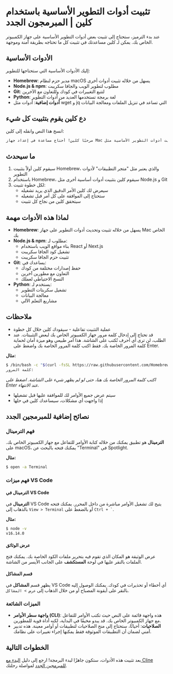 # تثبيت أدوات التطوير الأساسية باستخدام كلين | المبرمجون الجدد

عند بدء الترميز، ستحتاج إلى تثبيت بعض أدوات التطوير الأساسية على جهاز الكمبيوتر الخاص بك. يمكن لـ كلين مساعدتك في تثبيت كل ما تحتاجه بطريقة آمنة وموجهة.

## الأدوات الأساسية

إليك الأدوات الأساسية التي ستحتاجها للتطوير:

-   **Homebrew**: مدير حزم لنظام macOS يسهل من خلاله تثبيت أدوات أخرى
-   **Node.js & npm**: مطلوب لتطوير الويب والجافا سكريبت
-   **Git**: لتتبع التغييرات في كودك وللتعاون مع الآخرين
-   **Python**: لغة برمجة تستخدمها العديد من أدوات التطوير
-   **أدوات إضافية**: أدوات مثل wget و jq التي تساعد في تنزيل الملفات ومعالجة البيانات

## دع كلين يقوم بتثبيت كل شيء

انسخ هذا النص وانقله إلى كلين:

```bash
مرحبًا كلين! أحتاج مساعدة في إعداد جهاز Mac الخاص بي لتطوير البرمجيات. هل يمكنك مساعدتي في تثبيت أدوات التطوير الأساسية مثل Homebrew، Node.js، Git، Python، وأي أدوات أخرى قد تكون مطلوبة عادةً للترميز؟ أود أن تقودني خطوة بخطوة، مفسرًا ما تقوم به كل أداة وتأكد من أن كل شيء يتم تثبيته بشكل صحيح.
```

## ما سيحدث

1. سيقوم كلين أولاً بتثبيت Homebrew، والذي يعتبر مثل "متجر التطبيقات" لأدوات التطوير
2. باستخدام Homebrew، سيقوم كلين بتثبيت أدوات أساسية أخرى مثل Node.js و Git
3. لكل خطوة تثبيت:
    - سيعرض لك كلين الأمر الدقيق الذي يريد تشغيله
    - ستحتاج إلى الموافقة على كل أمر قبل تشغيله
    - سيتحقق كلين من نجاح كل تثبيت

## لماذا هذه الأدوات مهمة

-   **Homebrew**: يسهل من خلاله تثبيت وتحديث أدوات التطوير على جهاز Mac الخاص بك
-   **Node.js & npm**: مطلوب لـ:
    -   بناء مواقع الويب باستخدام React أو Next.js
    -   تشغيل كود الجافا سكريبت
    -   تثبيت حزم الجافا سكريبت
-   **Git**: يساعدك في:
    -   حفظ إصدارات مختلفة من كودك
    -   التعاون مع مطورين آخرين
    -   النسخ الاحتياطي لعملك
-   **Python**: يستخدم لـ:
    -   تشغيل سكربتات التطوير
    -   معالجة البيانات
    -   مشاريع التعلم الآلي

## ملاحظات

-   عملية التثبيت تفاعلية - سيقودك كلين خلال كل خطوة
-   قد تحتاج إلى إدخال كلمة مرور جهاز الكمبيوتر الخاص بك لبعض التثبيتات. عند الطلب، لن ترى أي أحرف تُكتب على الشاشة. هذا أمر طبيعي وهو ميزة أمان لحماية كلمة المرور الخاصة بك. فقط اكتب كلمة المرور الخاصة بك واضغط على Enter.

**مثال:**

```bash
$ /bin/bash -c "$(curl -fsSL https://raw.githubusercontent.com/Homebrew/install/HEAD/install.sh)"
كلمة المرور:
```

_اكتب كلمة المرور الخاصة بك هنا، حتى لو لم يظهر شيء على الشاشة. اضغط على Enter عند الانتهاء._

-   سيتم عرض جميع الأوامر لك للموافقة عليها قبل تشغيلها
-   إذا واجهت أي مشكلات، سيساعدك كلين في حلها

## نصائح إضافية للمبرمجين الجدد

### فهم الترمينال

**الترمينال** هو تطبيق يمكنك من خلاله كتابة الأوامر للتفاعل مع جهاز الكمبيوتر الخاص بك. على macOS، يمكنك فتحه بالبحث عن "Terminal" في Spotlight.

**مثال:**

```bash
$ open -a Terminal
```

### فهم ميزات VS Code

#### الترمينال في VS Code

**الترمينال** في VS Code يتيح لك تشغيل الأوامر مباشرة من داخل المحرر. يمكنك فتحه بالذهاب إلى `View > Terminal` أو بالضغط على `` Ctrl + ` ``.

**مثال:**

```bash
$ node -v
v16.14.0
```

#### عرض الوثائق
عرض الوثيقة هو المكان الذي تقوم فيه بتحرير ملفات الكود الخاصة بك. يمكنك فتح الملفات بالنقر عليها في لوحة **المستكشف** على الجانب الأيسر من الشاشة.

#### قسم المشاكل

يظهر قسم **المشاكل** في VS Code أي أخطاء أو تحذيرات في كودك. يمكنك الوصول إليه بالنقر على أيقونة المصباح أو من خلال الذهاب إلى `عرض > المشاكل`.

### الميزات الشائعة

-   **واجهة سطر الأوامر (CLI)**: هذه واجهة قائمة على النص حيث تكتب الأوامر للتفاعل مع جهاز الكمبيوتر الخاص بك. قد يبدو مخيفًا في البداية، لكنه أداة قوية للمطورين.
-   **الصلاحيات**: أحيانًا، ستحتاج إلى منح الصلاحيات لتطبيقات أو أوامر معينة. هذه تدبير أمني لضمان أن التطبيقات الموثوقة فقط يمكنها إجراء تغييرات على نظامك.

## الخطوات التالية

بعد تثبيت هذه الأدوات، ستكون جاهزًا لبدء البرمجة! ارجع إلى دليل [البدء مع Cline للمبرمجين الجدد](../getting-started-new-coders/README.md) لمواصلة رحلتك.